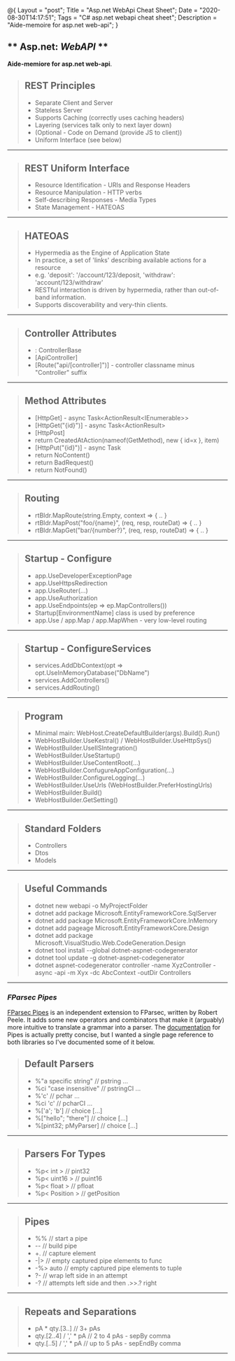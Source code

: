 @{
    Layout = "post";
    Title = "Asp.net WebApi Cheat Sheet";
    Date = "2020-08-30T14:17:51";
    Tags = "C# asp.net webapi cheat sheet";
    Description = "Aide-memoire for asp.net web-api";
}

** Asp.net: _WebAPI_ **
-------------------------------------------------

**Aide-memiore for asp.net web-api**.

<div class="palette fewerColumnsPalette">

> ## REST Principles ## 
> * Separate Client and Server 
> * Stateless Server
> * Supports Caching (correctly uses caching headers)
> * Layering (services talk only to next layer down)
> * (Optional - Code on Demand (provide JS to client))
> * Uniform Interface (see below)

---

> ## REST Uniform Interface ##
> * Resource Identification - URIs and Response Headers
> * Resource Manipulation - HTTP verbs
> * Self-describing Responses - Media Types
> * State Management - HATEOAS

---

> ## HATEOAS ##
> * Hypermedia as the Engine of Application State
> * In practice, a set of 'links' describing available actions for a resource
> * e.g. 'deposit': '/account/123/deposit, 'withdraw': 'account/123/withdraw'
> * RESTful interaction is driven by hypermedia, rather than out-of-band information.
> * Supports discoverability and very-thin clients.

---

> ## Controller Attributes ##
> * : ControllerBase
> * [ApiController] 
> * [Route("api/[controller]")] - controller classname minus "Controller" suffix

---

> ## Method Attributes ##
> * [HttpGet] - async Task<ActionResult<IEnumerable<Xyz>>>
> * [HttpGet("{id}")] - async Task<ActionResult<Xyz>>
> * [HttpPost]
> * return CreatedAtAction(nameof(GetMethod), new { id=x }, item)
> * [HttpPut("{id}")] - async Task<IActionResult>
> * return NoContent()
> * return BadRequest()
> * return NotFound()

---

> ## Routing ##
> * rtBldr.MapRoute(string.Empty, context => { .. } 
> * rtBldr.MapPost("foo/{name}", (req, resp, routeDat) => { .. }
> * rtBldr.MapGet("bar/{number?}", (req, resp, routeDat) => { .. }

---

> ## Startup - Configure ##
> * app.UseDeveloperExceptionPage
> * app.UseHttpsRedirection
> * app.UseRouter(...)
> * app.UseAuthorization
> * app.UseEndpoints(ep => ep.MapControllers())
> * Startup[EnvironmentName] class is used by preference
> * app.Use / app.Map / app.MapWhen - very low-level routing

---

> ## Startup - ConfigureServices ##
> * services.AddDbContext(opt => opt.UseInMemoryDatabase("DbName")
> * services.AddControllers()
> * services.AddRouting()

---

> ## Program ##
> * Minimal main: WebHost.CreateDefaultBuilder(args).Build().Run()
> * WebHostBuilder.UseKestral() / WebHostBuilder.UseHttpSys()
> * WebHostBuilder.UseIISIntegration()
> * WebHostBuilder.UseStartup<Startup>()
> * WebHostBuilder.UseContentRoot(...)
> * WebHostBuilder.ConfugureAppConfiguration(...)
> * WebHostBuilder.ConfigureLogging(...)
> * WebHostBuilder.UseUrls (WebHostBuilder.PreferHostingUrls)
> * WebHostBuilder.Build()
> * WebHostBuilder.GetSetting()

---

> ## Standard Folders ##
> * Controllers
> * Dtos
> * Models

---

> ## Useful Commands ##
> * dotnet new webapi -o MyProjectFolder
> * dotnet add package Microsoft.EntityFrameworkCore.SqlServer
> * dotnet add package Microsoft.EntityFrameworkCore.InMemory
> * dotnet add pageage Microsoft.EntityFrameworkCore.Design
> * dotnet add package Microsoft.VisualStudio.Web.CodeGeneration.Design
> * dotnet tool install --global dotnet-aspnet-codegenerator
> * dotnet tool update -g dotnet-aspnet-codegenerator
> * dotnet aspnet-codegenerator controller -name XyzController -async -api -m Xyx -dc AbcContext -outDir Controllers


---

</div>

### _FParsec **Pipes**_ ###

[FParsec Pipes](https://github.com/rspeele/FParsec-Pipes) is an independent extension to FParsec, written by Robert Peele.
It adds some new operators and combinators that make it (arguably) more intuitive to translate a grammar into a parser.
The [documentation](http://rspeele.github.io/FParsec-Pipes/Intro.html) for Pipes is actually pretty concise, but I wanted
a single page reference to both libraries so I've documented some of it below.

<div class="palette fewerColumnsPalette">

> ## Default Parsers ##
> * %"a specific string" // pstring ...
> * %ci "case insensitive" // pstringCI ...
> * %'c' // pchar ...
> * %ci 'c' // pcharCI ...
> * %['a'; 'b'] // choice [...]
> * %["hello"; "there"] // choice [...]
> * %[pint32; pMyParser] // choice [...]

---

> ## Parsers For Types ##
> * %p< int > // pint32
> * %p< uint16 > // puint16
> * %p< float > // pfloat
> * %p< Position > // getPosition

---

> ## Pipes ##
> * %% // start a pipe
> * -- // build pipe
> * +. // capture element
> * -|> // empty captured pipe elements to func
> * -%> auto // empty captured pipe elements to tuple
> * ?- // wrap left side in an attempt
> * -? // attempts left side and then .>>.? right

---

> ## Repeats and Separations ##
> * pA * qty.[3..] // 3+ pAs
> * qty.[2..4] / ',' * pA // 2 to 4 pAs - sepBy comma
> * qty.[..5] / ',' * pA // up to 5 pAs - sepEndBy comma

---

</div>